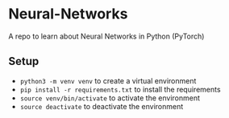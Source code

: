 # Neural-Networks
A repo to learn about Neural Networks in Python (PyTorch)

## Setup
- `python3 -m venv venv` to create a virtual environment
- `pip install -r requirements.txt` to install the requirements
- `source venv/bin/activate` to activate the environment
- `source deactivate` to deactivate the environment
